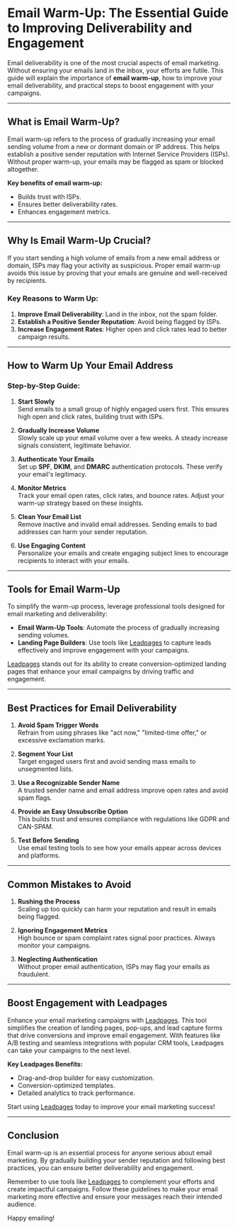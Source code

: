 # Email Warm-Up: The Essential Guide to Improving Deliverability and Engagement

Email deliverability is one of the most crucial aspects of email marketing. Without ensuring your emails land in the inbox, your efforts are futile. This guide will explain the importance of **email warm-up**, how to improve your email deliverability, and practical steps to boost engagement with your campaigns.

---

## What is Email Warm-Up?

Email warm-up refers to the process of gradually increasing your email sending volume from a new or dormant domain or IP address. This helps establish a positive sender reputation with Internet Service Providers (ISPs). Without proper warm-up, your emails may be flagged as spam or blocked altogether.

**Key benefits of email warm-up:**
- Builds trust with ISPs.
- Ensures better deliverability rates.
- Enhances engagement metrics.

---

## Why Is Email Warm-Up Crucial?

If you start sending a high volume of emails from a new email address or domain, ISPs may flag your activity as suspicious. Proper email warm-up avoids this issue by proving that your emails are genuine and well-received by recipients.

### Key Reasons to Warm Up:
1. **Improve Email Deliverability**: Land in the inbox, not the spam folder.
2. **Establish a Positive Sender Reputation**: Avoid being flagged by ISPs.
3. **Increase Engagement Rates**: Higher open and click rates lead to better campaign results.

---

## How to Warm Up Your Email Address

### Step-by-Step Guide:

1. **Start Slowly**  
   Send emails to a small group of highly engaged users first. This ensures high open and click rates, building trust with ISPs.

2. **Gradually Increase Volume**  
   Slowly scale up your email volume over a few weeks. A steady increase signals consistent, legitimate behavior.

3. **Authenticate Your Emails**  
   Set up **SPF**, **DKIM**, and **DMARC** authentication protocols. These verify your email's legitimacy.

4. **Monitor Metrics**  
   Track your email open rates, click rates, and bounce rates. Adjust your warm-up strategy based on these insights.

5. **Clean Your Email List**  
   Remove inactive and invalid email addresses. Sending emails to bad addresses can harm your sender reputation.

6. **Use Engaging Content**  
   Personalize your emails and create engaging subject lines to encourage recipients to interact with your emails.

---

## Tools for Email Warm-Up

To simplify the warm-up process, leverage professional tools designed for email marketing and deliverability:

- **Email Warm-Up Tools**: Automate the process of gradually increasing sending volumes.
- **Landing Page Builders**: Use tools like [Leadpages](https://bit.ly/LEadPages) to capture leads effectively and improve engagement with your campaigns.

[Leadpages](https://bit.ly/LEadPages) stands out for its ability to create conversion-optimized landing pages that enhance your email campaigns by driving traffic and engagement.

---

## Best Practices for Email Deliverability

1. **Avoid Spam Trigger Words**  
   Refrain from using phrases like "act now," "limited-time offer," or excessive exclamation marks.

2. **Segment Your List**  
   Target engaged users first and avoid sending mass emails to unsegmented lists.

3. **Use a Recognizable Sender Name**  
   A trusted sender name and email address improve open rates and avoid spam flags.

4. **Provide an Easy Unsubscribe Option**  
   This builds trust and ensures compliance with regulations like GDPR and CAN-SPAM.

5. **Test Before Sending**  
   Use email testing tools to see how your emails appear across devices and platforms.

---

## Common Mistakes to Avoid

1. **Rushing the Process**  
   Scaling up too quickly can harm your reputation and result in emails being flagged.

2. **Ignoring Engagement Metrics**  
   High bounce or spam complaint rates signal poor practices. Always monitor your campaigns.

3. **Neglecting Authentication**  
   Without proper email authentication, ISPs may flag your emails as fraudulent.

---

## Boost Engagement with Leadpages

Enhance your email marketing campaigns with [Leadpages](https://bit.ly/LEadPages). This tool simplifies the creation of landing pages, pop-ups, and lead capture forms that drive conversions and improve email engagement. With features like A/B testing and seamless integrations with popular CRM tools, Leadpages can take your campaigns to the next level.

**Key Leadpages Benefits:**
- Drag-and-drop builder for easy customization.
- Conversion-optimized templates.
- Detailed analytics to track performance.

Start using [Leadpages](https://bit.ly/LEadPages) today to improve your email marketing success!

---

## Conclusion

Email warm-up is an essential process for anyone serious about email marketing. By gradually building your sender reputation and following best practices, you can ensure better deliverability and engagement.

Remember to use tools like [Leadpages](https://bit.ly/LEadPages) to complement your efforts and create impactful campaigns. Follow these guidelines to make your email marketing more effective and ensure your messages reach their intended audience.

Happy emailing!
